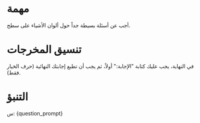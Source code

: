 # مهمة
أجب عن أسئلة بسيطة جداً حول ألوان الأشياء على سطح.

# تنسيق المخرجات
في النهاية، يجب عليك كتابة "الإجابة:" أولاً، ثم يجب أن تطبع إجابتك النهائية (حرف الخيار فقط).

# التنبؤ
س: {question_prompt}